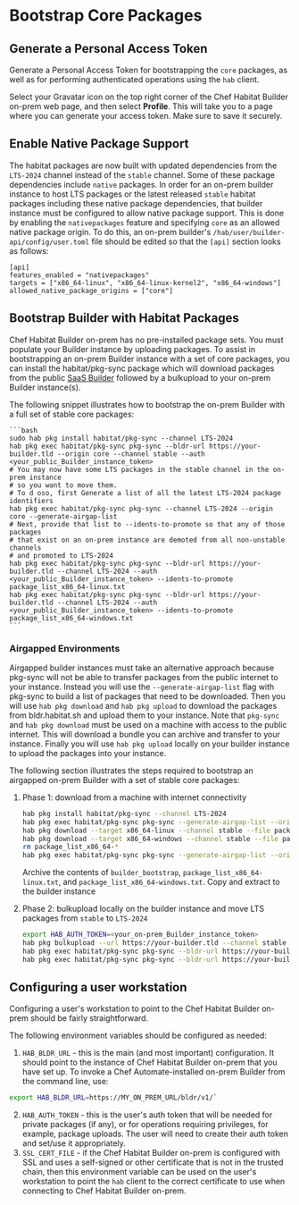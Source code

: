# Bootstrap Core Packages

## Generate a Personal Access Token

Generate a Personal Access Token for bootstrapping the `core` packages, as well as for performing authenticated operations using the `hab` client.

Select your Gravatar icon on the top right corner of the Chef Habitat Builder on-prem web page, and then select **Profile**. This will take you to a page where you can generate your access token. Make sure to save it securely.

## Enable Native Package Support

The habitat packages are now built with updated dependencies from the `LTS-2024` channel instead of the `stable` channel. Some of these package dependencies include `native` packages. In order for an on-prem builder instance to host LTS packages or the latest released `stable` habitat packages including these native package dependencies, that builder instance must be configured to allow native package support. This is done by enabling the `nativepackages` feature and specifying `core` as an allowed native package origin. To do this, an on-prem builder's `/hab/user/builder-api/config/user.toml` file should be edited so that the `[api]` section looks as follows:

```
[api]
features_enabled = "nativepackages"
targets = ["x86_64-linux", "x86_64-linux-kernel2", "x86_64-windows"]
allowed_native_package_origins = ["core"]
```

## Bootstrap Builder with Habitat Packages

Chef Habitat Builder on-prem has no pre-installed package sets. You must populate your Builder instance by uploading packages.
To assist in bootstrapping an on-prem Builder instance with a set of core packages, you can install the habitat/pkg-sync package which will download packages from the public [SaaS Builder](https://bldr.habitat.sh) followed by a bulkupload to your on-prem Builder instance(s).

The following snippet illustrates how to bootstrap the on-prem Builder with a full set of stable core packages:

    ```bash
    sudo hab pkg install habitat/pkg-sync --channel LTS-2024
    hab pkg exec habitat/pkg-sync pkg-sync --bldr-url https://your-builder.tld --origin core --channel stable --auth <your_public_Builder_instance_token>
    # You may now have some LTS packages in the stable channel in the on-prem instance
    # so you want to move them.
    # To d oso, first Generate a list of all the latest LTS-2024 package identifiers
    hab pkg exec habitat/pkg-sync pkg-sync --channel LTS-2024 --origin core --generate-airgap-list
    # Next, provide that list to --idents-to-promote so that any of those packages
    # that exist on an on-prem instance are demoted from all non-unstable channels
    # and promoted to LTS-2024
    hab pkg exec habitat/pkg-sync pkg-sync --bldr-url https://your-builder.tld --channel LTS-2024 --auth <your_public_Builder_instance_token> --idents-to-promote package_list_x86_64-linux.txt
    hab pkg exec habitat/pkg-sync pkg-sync --bldr-url https://your-builder.tld --channel LTS-2024 --auth <your_public_Builder_instance_token> --idents-to-promote package_list_x86_64-windows.txt
    ```

### Airgapped Environments

Airgapped builder instances must take an alternative approach because pkg-sync will not be able to transfer packages from the public internet to your instance. Instead you will use the `--generate-airgap-list` flag with pkg-sync to build a list of packages that need to be downloaded. Then you will use `hab pkg download` and `hab pkg upload` to download the packages from bldr.habitat.sh and upload them to your instance. Note that `pkg-sync` and `hab pkg download` must be used on a machine with access to the public internet. This will download a bundle you can archive and transfer to your instance. Finally you will use `hab pkg upload` locally on your builder instance to upload the packages into your instance.

The following section illustrates the steps required to bootstrap an airgapped on-prem Builder with a set of stable core packages:

1. Phase 1: download from a machine with internet connectivity

    ```bash
    hab pkg install habitat/pkg-sync --channel LTS-2024
    hab pkg exec habitat/pkg-sync pkg-sync --generate-airgap-list --origin core --channel stable
    hab pkg download --target x86_64-linux --channel stable --file package_list_x86_64-linux.txt --download-directory builder_bootstrap
    hab pkg download --target x86_64-windows --channel stable --file package_list_x86_64-windows.txt --download-directory builder_bootstrap
    rm package_list_x86_64-*
    hab pkg exec habitat/pkg-sync pkg-sync --generate-airgap-list --origin core --channel LTS-2024
    ```

    Archive the contents of `builder_bootstrap`, `package_list_x86_64-linux.txt`, and `package_list_x86_64-windows.txt`. Copy and extract to the builder instance

1. Phase 2: bulkupload locally on the builder instance and move LTS packages from `stable` to `LTS-2024`

    ```bash
    export HAB_AUTH_TOKEN=<your_on-prem_Builder_instance_token>
    hab pkg bulkupload --url https://your-builder.tld --channel stable --auto-create-origins builder_bootstrap/
    hab pkg exec habitat/pkg-sync pkg-sync --bldr-url https://your-builder.tld --channel LTS-2024 --auth <your_public_Builder_instance_token> --idents-to-promote package_list_x86_64-linux.txt
    hab pkg exec habitat/pkg-sync pkg-sync --bldr-url https://your-builder.tld --channel LTS-2024 --auth <your_public_Builder_instance_token> --idents-to-promote package_list_x86_64-windows.txt
    ```

## Configuring a user workstation

Configuring a user's workstation to point to the Chef Habitat Builder on-prem should be fairly straightforward.

The following environment variables should be configured as needed:

1. `HAB_BLDR_URL` - this is the main (and most important) configuration. It should point to the instance of Chef Habitat Builder on-prem that you have set up. To invoke a Chef Automate-installed on-prem Builder from the command line, use:

```bash
export HAB_BLDR_URL=https://MY_ON_PREM_URL/bldr/v1/`
```

2. `HAB_AUTH_TOKEN` - this is the user's auth token that will be needed for private packages (if any), or for operations requiring privileges, for example, package uploads. The user will need to create their auth token and set/use it appropriately.
3. `SSL_CERT_FILE` - if the Chef Habitat Builder on-prem is configured with SSL and uses a self-signed or other certificate that is not in the trusted chain, then this environment variable can be used on the user's workstation to point the `hab` client to the correct certificate to use when connecting to Chef Habitat Builder on-prem.
